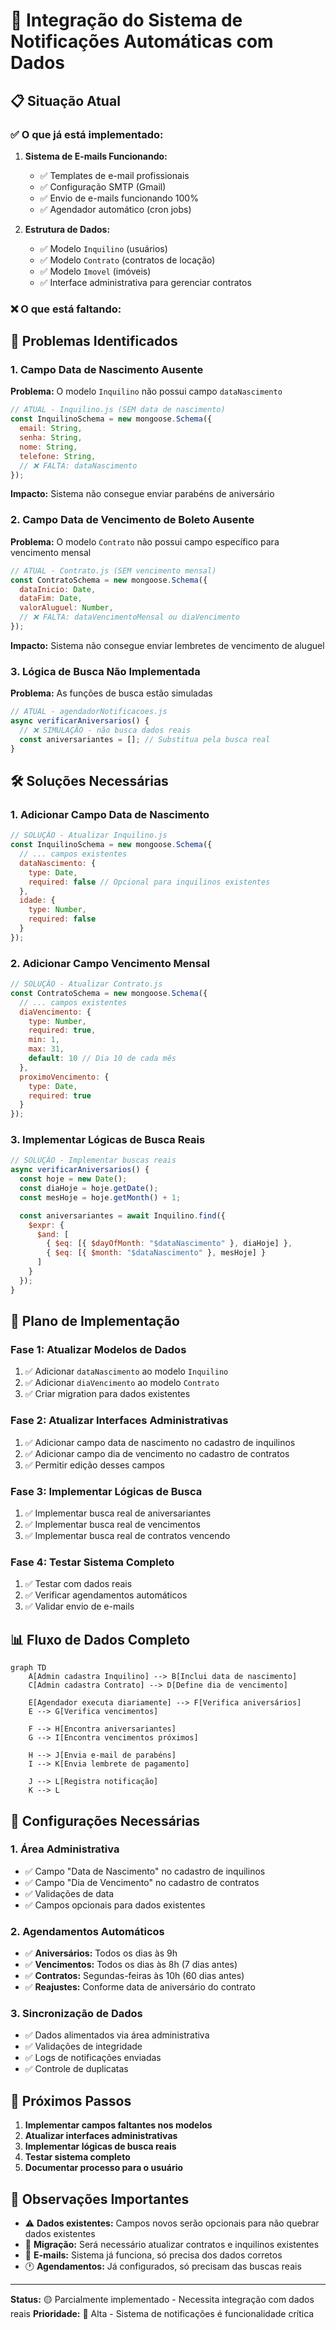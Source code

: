 # 🔗 Integração do Sistema de Notificações Automáticas com Dados

## 📋 Situação Atual

### ✅ **O que já está implementado:**

1. **Sistema de E-mails Funcionando:**
   - ✅ Templates de e-mail profissionais
   - ✅ Configuração SMTP (Gmail)
   - ✅ Envio de e-mails funcionando 100%
   - ✅ Agendador automático (cron jobs)

2. **Estrutura de Dados:**
   - ✅ Modelo `Inquilino` (usuários)
   - ✅ Modelo `Contrato` (contratos de locação)
   - ✅ Modelo `Imovel` (imóveis)
   - ✅ Interface administrativa para gerenciar contratos

### ❌ **O que está faltando:**

## 🚨 Problemas Identificados

### 1. **Campo Data de Nascimento Ausente**
**Problema:** O modelo `Inquilino` não possui campo `dataNascimento`
```javascript
// ATUAL - Inquilino.js (SEM data de nascimento)
const InquilinoSchema = new mongoose.Schema({
  email: String,
  senha: String,
  nome: String,
  telefone: String,
  // ❌ FALTA: dataNascimento
});
```

**Impacto:** Sistema não consegue enviar parabéns de aniversário

### 2. **Campo Data de Vencimento de Boleto Ausente**
**Problema:** O modelo `Contrato` não possui campo específico para vencimento mensal
```javascript
// ATUAL - Contrato.js (SEM vencimento mensal)
const ContratoSchema = new mongoose.Schema({
  dataInicio: Date,
  dataFim: Date,
  valorAluguel: Number,
  // ❌ FALTA: dataVencimentoMensal ou diaVencimento
});
```

**Impacto:** Sistema não consegue enviar lembretes de vencimento de aluguel

### 3. **Lógica de Busca Não Implementada**
**Problema:** As funções de busca estão simuladas
```javascript
// ATUAL - agendadorNotificacoes.js
async verificarAniversarios() {
  // ❌ SIMULAÇÃO - não busca dados reais
  const aniversariantes = []; // Substitua pela busca real
}
```

## 🛠️ Soluções Necessárias

### 1. **Adicionar Campo Data de Nascimento**
```javascript
// SOLUÇÃO - Atualizar Inquilino.js
const InquilinoSchema = new mongoose.Schema({
  // ... campos existentes
  dataNascimento: {
    type: Date,
    required: false // Opcional para inquilinos existentes
  },
  idade: {
    type: Number,
    required: false
  }
});
```

### 2. **Adicionar Campo Vencimento Mensal**
```javascript
// SOLUÇÃO - Atualizar Contrato.js
const ContratoSchema = new mongoose.Schema({
  // ... campos existentes
  diaVencimento: {
    type: Number,
    required: true,
    min: 1,
    max: 31,
    default: 10 // Dia 10 de cada mês
  },
  proximoVencimento: {
    type: Date,
    required: true
  }
});
```

### 3. **Implementar Lógicas de Busca Reais**
```javascript
// SOLUÇÃO - Implementar buscas reais
async verificarAniversarios() {
  const hoje = new Date();
  const diaHoje = hoje.getDate();
  const mesHoje = hoje.getMonth() + 1;

  const aniversariantes = await Inquilino.find({
    $expr: {
      $and: [
        { $eq: [{ $dayOfMonth: "$dataNascimento" }, diaHoje] },
        { $eq: [{ $month: "$dataNascimento" }, mesHoje] }
      ]
    }
  });
}
```

## 🎯 Plano de Implementação

### **Fase 1: Atualizar Modelos de Dados**
1. ✅ Adicionar `dataNascimento` ao modelo `Inquilino`
2. ✅ Adicionar `diaVencimento` ao modelo `Contrato`
3. ✅ Criar migration para dados existentes

### **Fase 2: Atualizar Interfaces Administrativas**
1. ✅ Adicionar campo data de nascimento no cadastro de inquilinos
2. ✅ Adicionar campo dia de vencimento no cadastro de contratos
3. ✅ Permitir edição desses campos

### **Fase 3: Implementar Lógicas de Busca**
1. ✅ Implementar busca real de aniversariantes
2. ✅ Implementar busca real de vencimentos
3. ✅ Implementar busca real de contratos vencendo

### **Fase 4: Testar Sistema Completo**
1. ✅ Testar com dados reais
2. ✅ Verificar agendamentos automáticos
3. ✅ Validar envio de e-mails

## 📊 Fluxo de Dados Completo

```mermaid
graph TD
    A[Admin cadastra Inquilino] --> B[Inclui data de nascimento]
    C[Admin cadastra Contrato] --> D[Define dia de vencimento]
    
    E[Agendador executa diariamente] --> F[Verifica aniversários]
    E --> G[Verifica vencimentos]
    
    F --> H[Encontra aniversariantes]
    G --> I[Encontra vencimentos próximos]
    
    H --> J[Envia e-mail de parabéns]
    I --> K[Envia lembrete de pagamento]
    
    J --> L[Registra notificação]
    K --> L
```

## 🔧 Configurações Necessárias

### **1. Área Administrativa**
- ✅ Campo "Data de Nascimento" no cadastro de inquilinos
- ✅ Campo "Dia de Vencimento" no cadastro de contratos
- ✅ Validações de data
- ✅ Campos opcionais para dados existentes

### **2. Agendamentos Automáticos**
- ✅ **Aniversários:** Todos os dias às 9h
- ✅ **Vencimentos:** Todos os dias às 8h (7 dias antes)
- ✅ **Contratos:** Segundas-feiras às 10h (60 dias antes)
- ✅ **Reajustes:** Conforme data de aniversário do contrato

### **3. Sincronização de Dados**
- ✅ Dados alimentados via área administrativa
- ✅ Validações de integridade
- ✅ Logs de notificações enviadas
- ✅ Controle de duplicatas

## 🎯 Próximos Passos

1. **Implementar campos faltantes nos modelos**
2. **Atualizar interfaces administrativas**
3. **Implementar lógicas de busca reais**
4. **Testar sistema completo**
5. **Documentar processo para o usuário**

## 📝 Observações Importantes

- ⚠️ **Dados existentes:** Campos novos serão opcionais para não quebrar dados existentes
- 🔄 **Migração:** Será necessário atualizar contratos e inquilinos existentes
- 📧 **E-mails:** Sistema já funciona, só precisa dos dados corretos
- 🕐 **Agendamentos:** Já configurados, só precisam das buscas reais

---

**Status:** 🟡 Parcialmente implementado - Necessita integração com dados reais
**Prioridade:** 🔴 Alta - Sistema de notificações é funcionalidade crítica